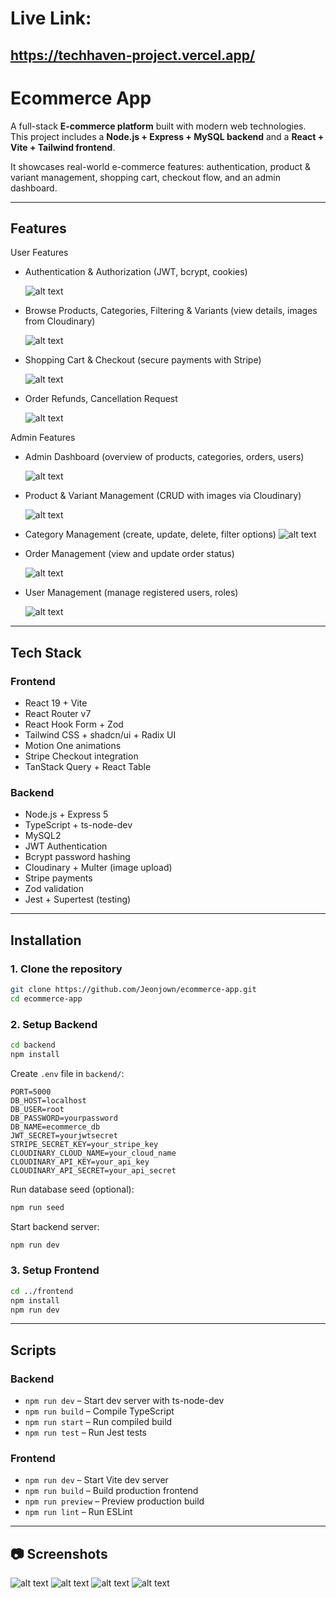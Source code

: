 # Live Link:

## https://techhaven-project.vercel.app/

# Ecommerce App

A full-stack **E-commerce platform** built with modern web technologies. This project includes a **Node.js + Express + MySQL backend** and a **React + Vite + Tailwind frontend**.

It showcases real-world e-commerce features: authentication, product & variant management, shopping cart, checkout flow, and an admin dashboard.

---

## Features

User Features

- Authentication & Authorization (JWT, bcrypt, cookies)

  ![alt text](frontend/public/Authentication.gif)

- Browse Products, Categories, Filtering &
  Variants (view details, images from Cloudinary)

  ![alt text](frontend/public/Browse.gif)

- Shopping Cart & Checkout (secure payments with Stripe)

  ![alt text](frontend/public/Checkout.gif)

- Order Refunds, Cancellation Request

  ![alt text](<frontend/public/Request Cancel.gif>)

Admin Features

- Admin Dashboard (overview of products, categories, orders, users)

  ![alt text](<frontend/public/Admin Dashboard.gif>)

- Product & Variant Management (CRUD with images via Cloudinary)

  ![alt text](<frontend/public/Product CRUD - Made with Clipchamp.gif>)

- Category Management (create, update, delete, filter options)
  ![alt text](<frontend/public/Variant CRUD - Made with Clipchamp.gif>)

- Order Management (view and update order status)

  ![alt text](<frontend/public/Product CRUD - Made with Clipchamp.gif>)

- User Management (manage registered users, roles)

  ![alt text](<frontend/public/User CRUD - Made with Clipchamp.gif>)

---

## Tech Stack

### **Frontend**

- React 19 + Vite
- React Router v7
- React Hook Form + Zod
- Tailwind CSS + shadcn/ui + Radix UI
- Motion One animations
- Stripe Checkout integration
- TanStack Query + React Table

### **Backend**

- Node.js + Express 5
- TypeScript + ts-node-dev
- MySQL2
- JWT Authentication
- Bcrypt password hashing
- Cloudinary + Multer (image upload)
- Stripe payments
- Zod validation
- Jest + Supertest (testing)

---

## Installation

### 1. Clone the repository

```bash
git clone https://github.com/Jeonjown/ecommerce-app.git
cd ecommerce-app
```

### 2. Setup Backend

```bash
cd backend
npm install
```

Create `.env` file in `backend/`:

```env
PORT=5000
DB_HOST=localhost
DB_USER=root
DB_PASSWORD=yourpassword
DB_NAME=ecommerce_db
JWT_SECRET=yourjwtsecret
STRIPE_SECRET_KEY=your_stripe_key
CLOUDINARY_CLOUD_NAME=your_cloud_name
CLOUDINARY_API_KEY=your_api_key
CLOUDINARY_API_SECRET=your_api_secret
```

Run database seed (optional):

```bash
npm run seed
```

Start backend server:

```bash
npm run dev
```

### 3. Setup Frontend

```bash
cd ../frontend
npm install
npm run dev
```

---

## Scripts

### Backend

- `npm run dev` – Start dev server with ts-node-dev
- `npm run build` – Compile TypeScript
- `npm run start` – Run compiled build
- `npm run test` – Run Jest tests

### Frontend

- `npm run dev` – Start Vite dev server
- `npm run build` – Build production frontend
- `npm run preview` – Preview production build
- `npm run lint` – Run ESLint

---

## 📷 Screenshots

![alt text](./frontend/public/image.png)
![alt text](./frontend/public/image-1.png)
![alt text](./frontend/public/image-2.png)
![alt text](./frontend/public/image-3.png)
